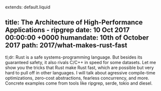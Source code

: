 extends: default.liquid

title:      The Architecture of High-Performance Applications - ripgrep
date:       10 Oct 2017 00:00:00 +0000
humandate:  10th of October 2017
path:       2017/what-makes-rust-fast
---

tl;dr: Rust is a safe systems-programming language. But besides its guaranteed safety, it also rivals C/C++ in speed for some datasets.
Let me show you the tricks that Rust make Rust fast, which are possible but very hard to pull off in other languages.
I will talk about agressive compile-time optimizations, zero-cost abstractions, fearless concurrency, and more.
Concrete examples come from tools like ripgrep, serde, tokio and diesel.